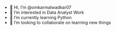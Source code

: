 - 👋 Hi, I’m @omkarmalwadkar07
- 👀 I’m interested in Data Analyst Work
- 🌱 I’m currently learning Python
- 💞️ I’m looking to collaborate on learning new things


<!---
omkarmalwadkar07/omkarmalwadkar07 is a ✨ special ✨ repository because its `README.md` (this file) appears on your GitHub profile.
You can click the Preview link to take a look at your changes.
--->
